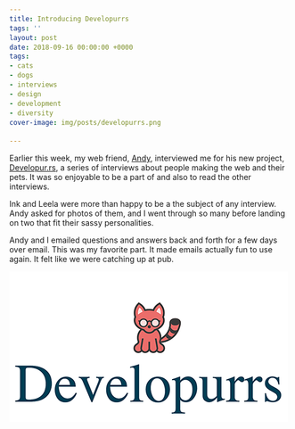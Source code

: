 ```yaml
---
title: Introducing Developurrs
tags: ''
layout: post
date: 2018-09-16 00:00:00 +0000
tags:
- cats
- dogs
- interviews
- design
- development
- diversity
cover-image: img/posts/developurrs.png

---
```

Earlier this week, my web friend, [Andy](https://hankchizljaw.io/), interviewed me for his new project, [Developur.rs](https://developur.rs/), a series of interviews about people making the web and their pets. It was so enjoyable to be a part of and also to read the other interviews.

Ink and Leela were more than happy to be a the subject of any interview. Andy asked for photos of them, and I went through so many before landing on two that fit their sassy personalities.

Andy and I emailed questions and answers back and forth for a few days over email. This was my favorite part. It made emails actually fun to use again. It felt like we were catching up at pub.

[![Logo for developurrs with a cat. ](/img/developurrs.png)](https://developur.rs/)
